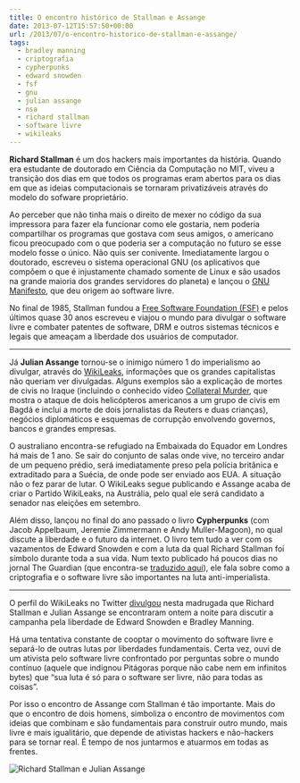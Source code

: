 ```yaml
---
title: O encontro histórico de Stallman e Assange
date: 2013-07-12T15:57:50+00:00
url: /2013/07/o-encontro-historico-de-stallman-e-assange/
tags:
  - bradley manning
  - criptografia
  - cypherpunks
  - edward snowden
  - fsf
  - gnu
  - julian assange
  - nsa
  - richard stallman
  - software livre
  - wikileaks
---
```


**Richard Stallman** é um dos hackers mais importantes da história. Quando era estudante de doutorado em Ciência da Computação no MIT, viveu a transição dos dias em que todos os programas eram abertos para os dias em que as ideias computacionais se tornaram privatizáveis através do modelo do sofware proprietário.

Ao perceber que não tinha mais o direito de mexer no código da sua impressora para fazer ela funcionar como ele gostaria, nem poderia compartilhar os programas que gostava com seus amigos, o americano ficou preocupado com o que poderia ser a computação no futuro se esse modelo fosse o único. Não quis ser conivente. Imediatamente largou o doutorado, escreveu o sistema operacional GNU (os aplicativos que compõem o que é injustamente chamado somente de Linux e são usados na grande maioria dos grandes servidores do planeta) e lançou o [GNU Manifesto][1], que deu origem ao software livre.

No final de 1985, Stallman fundou a [Free Software Foundation (FSF)][2] e pelos últimos quase 30 anos escreveu e viajou o mundo para divulgar o software livre e combater patentes de software, DRM e outros sistemas técnicos e legais que ameaçam a liberdade dos usuários de computador.

---

Já **Julian Assange** tornou-se o inimigo número 1 do imperialismo ao divulgar, através do [WikiLeaks][3], informações que os grandes capitalistas não queriam ver divulgadas. Alguns exemplos são a explicação de mortes de civis no Iraque (incluindo o conhecido vídeo [Collateral Murder][4], que mostra o ataque de dois helicópteros americanos a um grupo de civis em Bagdá e inclui a morte de dois jornalistas da Reuters e duas crianças), negócios diplomáticos e esquemas de corrupção envolvendo governos, bancos e grandes empresas.

O australiano encontra-se refugiado na Embaixada do Equador em Londres há mais de 1 ano. Se sair do conjunto de salas onde vive, no terceiro andar de um pequeno prédio, será imediatamente preso pela polícia britânica e extraditado para a Suécia, de onde pode ser enviado aos EUA. A situação não o fez parar de lutar. O WikiLeaks segue publicando e Assange acaba de criar o Partido WikiLeaks, na Austrália, pelo qual ele será candidato a senador nas eleições em setembro.

Além disso, lançou no final do ano passado o livro **Cypherpunks** (com Jacob Appelbaum, Jeremie Zimmermann e Andy Muller-Magoon), no qual discute a liberdade e o futuro da internet. O livro tem tudo a ver com os vazamentos de Edward Snowden e com a luta da qual Richard Stallman foi símbolo durante toda a sua vida. Num texto publicado há poucos dias no jornal The Guardian (que encontra-se [traduzido aqui][5]), ele fala sobre como a criptografia e o software livre são importantes na luta anti-imperialista.

---

O perfil do WikiLeaks no Twitter [divulgou][6] nesta madrugada que Richard Stallman e Julian Assange se encontraram ontem a noite para discutir a campanha pela liberdade de Edward Snowden e Bradley Manning.

Há uma tentativa constante de cooptar o movimento do software livre e separá-lo de outras lutas por liberdades fundamentais. Certa vez, ouvi de um ativista pelo software livre confrontado por perguntas sobre o mundo contínuo (aquele que indignou Pitágoras porque não cabe nem em infinitos bytes) que “sua luta é só para o software ser livre, não para todas as coisas”.

Por isso o encontro de Assange com Stallman é tão importante. Mais do que o encontro de dois homens, simboliza o encontro de movimentos com ideias que combinam e são fundamentais para construir outro mundo, mais livre e mais igualitário, que depende de ativistas hackers e não-hackers para se tornar real. É tempo de nos juntarmos e atuarmos em todas as frentes.

![Richard Stallman e Julian Assange](/wp-content/uploads/2013/07/789758853.jpg)

[1]: https://www.gnu.org/gnu/manifesto.html
[2]: http://www.fsf.org/
[3]: http://wikileaks.org/
[4]: http://collateralmurder.com/
[5]: /2013/07/como-a-criptografia-e-uma-arma-fundamental-na-luta-contra-os-estados-do-imperio/
[6]: https://twitter.com/wikileaks/status/355511749530759168

